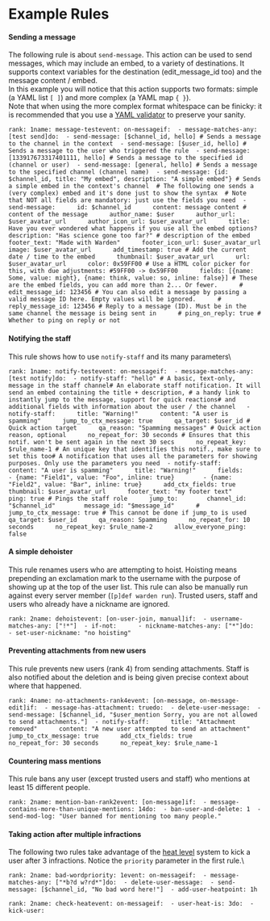 # Example Rules

#### Sending a message <a href="#sending-a-message" id="sending-a-message"></a>

The following rule is about `send-message`. This action can be used to send messages, which may include an embed, to a variety of destinations. It supports context variables for the destination (edit\_message\_id too) and the message content / embed.\
In this example you will notice that this action supports two formats: simple (a YAML list `[ ]`) and more complex (a YAML map `{ }`).\
Note that when using the more complex format whitespace can be finicky: it is recommended that you use a [YAML validator](https://codebeautify.org/yaml-validator) to preserve your sanity.

```
rank: 1name: message-testevent: on-messageif:  - message-matches-any: [test send]do:  - send-message: [$channel_id, hello] # Sends a message to the channel in the context  - send-message: [$user_id, hello] # Sends a message to the user who triggered the rule  - send-message: [133917673317401111, hello] # Sends a message to the specified id (channel or user)  - send-message: [general, hello] # Sends a message to the specified channel (channel name)  - send-message: {id: $channel_id, title: "My embed", description: "A simple embed"} # Sends a simple embed in the context's channel  # The following one sends a (very complex) embed and it's done just to show the syntax  # Note that NOT all fields are mandatory: just use the fields you need  - send-message:      id: $channel_id      content: message content # content of the message      author_name: $user      author_url: $user_avatar_url      author_icon_url: $user_avatar_url      title: Have you ever wondered what happens if you use all the embed options?      description: "Has science gone too far?" # description of the embed      footer_text: "Made with Warden"      footer_icon_url: $user_avatar_url      image: $user_avatar_url      add_timestamp: true # Add the current date / time to the embed      thumbnail: $user_avatar_url      url: $user_avatar_url      color: 0x59FF00 # Use a HTML color picker for this, with due adjustments: #59FF00 -> 0x59FF00      fields: [{name: Some, value: might}, {name: think, value: so, inline: false}] # These are the embed fields, you can add more than 2... Or fewer.      # edit_message_id: 123456 # You can also edit a message by passing a valid message ID here. Empty values will be ignored.      # reply_message_id: 123456 # Reply to a message (ID). Must be in the same channel the message is being sent in      # ping_on_reply: true # Whether to ping on reply or not
```

#### Notifying the staff <a href="#notifying-the-staff" id="notifying-the-staff"></a>

This rule shows how to use `notify-staff` and its many parameters\


```
rank: 1name: notify-testevent: on-messageif:  - message-matches-any: [test notify]do:  - notify-staff: "hello" # A basic, text-only, message in the staff channel# An elaborate staff notification. It will send an embed containing the title + description, # a handy link to instantly jump to the message, support for quick reactions# and additional fields with information about the user / the channel   - notify-staff:      title: "Warning!"      content: "A user is spamming"      jump_to_ctx_message: true      qa_target: $user_id # Quick action target      qa_reason: "Spamming messages" # Quick action reason, optional      no_repeat_for: 30 seconds # Ensures that this notif. won't be sent again in the next 30 secs      no_repeat_key: $rule_name-1 # An unique key that identifies this notif., make sure to set this too# A notification that uses all the parameters for showing purposes. Only use the parameters you need  - notify-staff:      content: "A user is spamming"      title: "Warning!"      fields:        - {name: "Field1", value: "Foo", inline: true}        - {name: "Field2", value: "Bar", inline: true}      add_ctx_fields: true      thumbnail: $user_avatar_url      footer_text: "my footer text"      ping: true # Pings the staff role      jump_to:        channel_id: "$channel_id"        message_id: "$message_id"      # jump_to_ctx_message: true # This cannot be done if jump_to is used      qa_target: $user_id      qa_reason: Spamming      no_repeat_for: 10 seconds      no_repeat_key: $rule_name-2      allow_everyone_ping: false
```

#### A simple dehoister <a href="#a-simple-dehoister" id="a-simple-dehoister"></a>

This rule renames users who are attempting to hoist. Hoisting means prepending an exclamation mark to the username with the purpose of showing up at the top of the user list. This rule can also be manually run against every server member (`[p]def warden run`). Trusted users, staff and users who already have a nickname are ignored.

```
rank: 2name: dehoistevent: [on-user-join, manual]if:  - username-matches-any: ["!*"]  - if-not:      - nickname-matches-any: ["*"]do:  - set-user-nickname: "no hoisting"
```

#### Preventing attachments from new users <a href="#preventing-attachments-from-new-users" id="preventing-attachments-from-new-users"></a>

This rule prevents new users (rank 4) from sending attachments. Staff is also notified about the deletion and is being given precise context about where that happened.

```
rank: 4name: no-attachments-rank4event: [on-message, on-message-edit]if:  - message-has-attachment: truedo:  - delete-user-message:  - send-message: [$channel_id, "$user_mention Sorry, you are not allowed to send attachments."]  - notify-staff:      title: "Attachment removed"      content: "A new user attempted to send an attachment"      jump_to_ctx_message: true      add_ctx_fields: true      no_repeat_for: 30 seconds      no_repeat_key: $rule_name-1
```

#### Countering mass mentions <a href="#countering-mass-mentions" id="countering-mass-mentions"></a>

This rule bans any user (except trusted users and staff) who mentions at least 15 different people.

```
rank: 2name: mention-ban-rank2event: [on-message]if:  - message-contains-more-than-unique-mentions: 14do:  - ban-user-and-delete: 1  - send-mod-log: "User banned for mentioning too many people."
```

#### Taking action after multiple infractions <a href="#taking-action-after-multiple-infractions" id="taking-action-after-multiple-infractions"></a>

The following two rules take advantage of the [heat level](https://twentysix26.github.io/defender-docs/warden/overview#heat-level) system to kick a user after 3 infractions. Notice the `priority` parameter in the first rule.\


```
rank: 2name: bad-wordpriority: 1event: on-messageif:  - message-matches-any: ["*b?d w?rd*"]do:  - delete-user-message:  - send-message: [$channel_id, "No bad word here!"]  - add-user-heatpoint: 1h
```

```
rank: 2name: check-heatevent: on-messageif:  - user-heat-is: 3do:  - kick-user:
```
